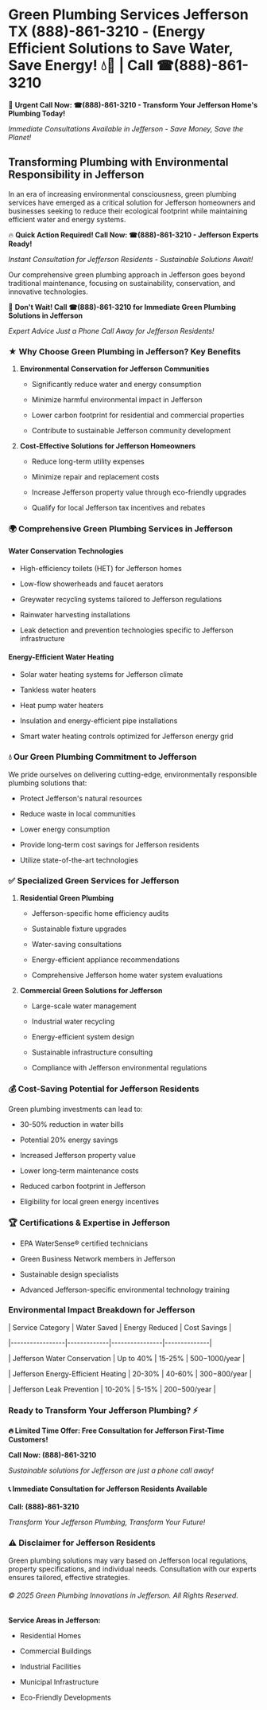 # Green Plumbing Services Jefferson TX (888)-861-3210 - (Energy Efficient Solutions to Save Water, Save Energy! 💧🌿 | Call ☎(888)-861-3210

🚨 **Urgent Call Now: ☎(888)-861-3210 - Transform Your Jefferson Home's Plumbing Today!**
*Immediate Consultations Available in Jefferson - Save Money, Save the Planet!*

## Transforming Plumbing with Environmental Responsibility in Jefferson

In an era of increasing environmental consciousness, green plumbing services have emerged as a critical solution for Jefferson homeowners and businesses seeking to reduce their ecological footprint while maintaining efficient water and energy systems. 

🔥 **Quick Action Required! Call Now: ☎(888)-861-3210 - Jefferson Experts Ready!**
*Instant Consultation for Jefferson Residents - Sustainable Solutions Await!*

Our comprehensive green plumbing approach in Jefferson goes beyond traditional maintenance, focusing on sustainability, conservation, and innovative technologies.

🚨 **Don't Wait! Call ☎(888)-861-3210 for Immediate Green Plumbing Solutions in Jefferson**
*Expert Advice Just a Phone Call Away for Jefferson Residents!*

### ★ Why Choose Green Plumbing in Jefferson? Key Benefits

1. **Environmental Conservation for Jefferson Communities** 
   - Significantly reduce water and energy consumption
   - Minimize harmful environmental impact in Jefferson
   - Lower carbon footprint for residential and commercial properties
   - Contribute to sustainable Jefferson community development

2. **Cost-Effective Solutions for Jefferson Homeowners** 
   - Reduce long-term utility expenses
   - Minimize repair and replacement costs
   - Increase Jefferson property value through eco-friendly upgrades
   - Qualify for local Jefferson tax incentives and rebates

### 🌍 Comprehensive Green Plumbing Services in Jefferson

#### Water Conservation Technologies
- High-efficiency toilets (HET) for Jefferson homes
- Low-flow showerheads and faucet aerators
- Greywater recycling systems tailored to Jefferson regulations
- Rainwater harvesting installations
- Leak detection and prevention technologies specific to Jefferson infrastructure

#### Energy-Efficient Water Heating
- Solar water heating systems for Jefferson climate
- Tankless water heaters
- Heat pump water heaters
- Insulation and energy-efficient pipe installations
- Smart water heating controls optimized for Jefferson energy grid

### 💧 Our Green Plumbing Commitment to Jefferson

We pride ourselves on delivering cutting-edge, environmentally responsible plumbing solutions that:
- Protect Jefferson's natural resources
- Reduce waste in local communities
- Lower energy consumption
- Provide long-term cost savings for Jefferson residents
- Utilize state-of-the-art technologies

### ✅ Specialized Green Services for Jefferson

1. **Residential Green Plumbing**
   - Jefferson-specific home efficiency audits
   - Sustainable fixture upgrades
   - Water-saving consultations
   - Energy-efficient appliance recommendations
   - Comprehensive Jefferson home water system evaluations

2. **Commercial Green Solutions for Jefferson**
   - Large-scale water management
   - Industrial water recycling
   - Energy-efficient system design
   - Sustainable infrastructure consulting
   - Compliance with Jefferson environmental regulations

### 💰 Cost-Saving Potential for Jefferson Residents

Green plumbing investments can lead to:
- 30-50% reduction in water bills
- Potential 20% energy savings
- Increased Jefferson property value
- Lower long-term maintenance costs
- Reduced carbon footprint in Jefferson
- Eligibility for local green energy incentives

### 🏆 Certifications & Expertise in Jefferson

- EPA WaterSense® certified technicians
- Green Business Network members in Jefferson
- Sustainable design specialists
- Advanced Jefferson-specific environmental technology training

### Environmental Impact Breakdown for Jefferson

| Service Category | Water Saved | Energy Reduced | Cost Savings |
|-----------------|-------------|----------------|--------------|
| Jefferson Water Conservation | Up to 40% | 15-25% | $500-$1000/year |
| Jefferson Energy-Efficient Heating | 20-30% | 40-60% | $300-$800/year |
| Jefferson Leak Prevention | 10-20% | 5-15% | $200-$500/year |

### Ready to Transform Your Jefferson Plumbing? ⚡

**🔥 Limited Time Offer: Free Consultation for Jefferson First-Time Customers!**

**Call Now: (888)-861-3210**
*Sustainable solutions for Jefferson are just a phone call away!*

#### 📞 Immediate Consultation for Jefferson Residents Available

**Call: (888)-861-3210**
*Transform Your Jefferson Plumbing, Transform Your Future!*

### ⚠️ Disclaimer for Jefferson Residents

Green plumbing solutions may vary based on Jefferson local regulations, property specifications, and individual needs. Consultation with our experts ensures tailored, effective strategies.

###### © 2025 Green Plumbing Innovations in Jefferson. All Rights Reserved.

**Service Areas in Jefferson:** 
- Residential Homes
- Commercial Buildings
- Industrial Facilities
- Municipal Infrastructure
- Eco-Friendly Developments